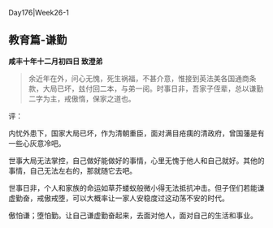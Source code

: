 Day176|Week26-1

## 教育篇-谦勤

**咸丰十年十二月初四日 致澄弟**

>余近年在外，问心无愧，死生祸福，不甚介意，惟接到英法美各国通商条款，大局已坏，兹付回二本，与弟一阅。时事日非，吾家子侄辈，总以谦勤二字为主，戒傲惰，保家之道也。

评：

内忧外患下，国家大局已坏，作为清朝重臣，面对满目疮痍的清政府，曾国藩是有一些心灰意冷吧。

世事大局无法掌控，自己做好能做好的事情，心里无愧于他人和自己就好。其他的事情，自己无法左右的，那就随它去吧。

世事日非，个人和家族的命运如草芥蝼蚁般微小得无法抵抗冲击。但子侄们若能谦虚勤奋，戒傲戒堕，可以大概率让一家人安稳度过这动荡不安的时代。

傲怕谦；堕怕勤。让自己谦虚勤奋起来，去面对他人，面对自己的生活和事业。





